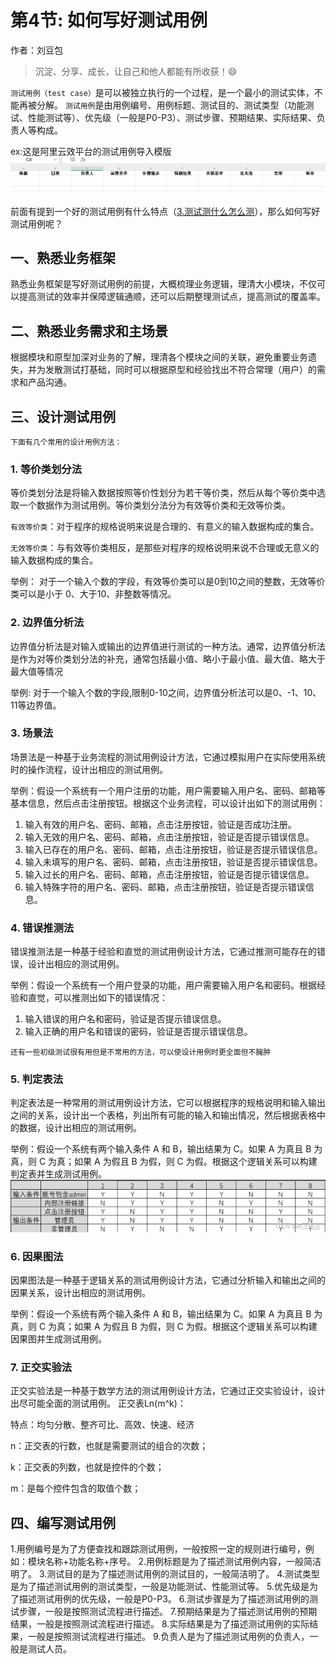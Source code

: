 # 第4节: 如何写好测试用例

作者：刘豆包


>沉淀、分享、成长，让自己和他人都能有所收获！😄

`测试用例（test case）`是可以被独立执行的一个过程，是一个最小的测试实体，不能再被分解。
`测试用例`是由用例编号、用例标题、测试目的、测试类型（功能测试、性能测试等）、优先级（一般是P0-P3）、测试步骤、预期结果、实际结果、负责人等构成。  

ex:这是阿里云效平台的测试用例导入模版
![alt text](../../assets/img/12测试用例内容.png)

前面有提到一个好的测试用例有什么特点（[3.测试测什么怎么测](3.测试测什么怎么测.md)），那么如何写好测试用例呢？
## 一、熟悉业务框架

熟悉业务框架是写好测试用例的前提，大概梳理业务逻辑，理清大小模块，不仅可以提高测试的效率并保障逻辑通顺，还可以后期整理测试点，提高测试的覆盖率。

## 二、熟悉业务需求和主场景
根据模块和原型加深对业务的了解，理清各个模块之间的关联，避免重要业务遗失，并为发散测试打基础，同时可以根据原型和经验找出不符合常理（用户）的需求和产品沟通。

## 三、设计测试用例

``下面有几个常用的设计用例方法：``

### 1. 等价类划分法

等价类划分法是将输入数据按照等价性划分为若干等价类，然后从每个等价类中选取一个数据作为测试用例。等价类划分法分为有效等价类和无效等价类。

`有效等价类`：对于程序的规格说明来说是合理的、有意义的输入数据构成的集合。  

`无效等价类`：与有效等价类相反，是那些对程序的规格说明来说不合理或无意义的输入数据构成的集合。

举例：
对于一个输入个数的字段，有效等价类可以是0到10之间的整数，无效等价类可以是小于 0、大于10、非整数等情况。

### 2. 边界值分析法

边界值分析法是对输入或输出的边界值进行测试的一种方法。通常，边界值分析法是作为对等价类划分法的补充，通常包括最小值、略小于最小值、最大值、略大于最大值等情况

举例:
对于一个输入个数的字段,限制0-10之间，边界值分析法可以是0、-1、10、11等边界值。

### 3. 场景法

场景法是一种基于业务流程的测试用例设计方法，它通过模拟用户在实际使用系统时的操作流程，设计出相应的测试用例。

举例：假设一个系统有一个用户注册的功能，用户需要输入用户名、密码、邮箱等基本信息，然后点击注册按钮。根据这个业务流程，可以设计出如下的测试用例：
1. 输入有效的用户名、密码、邮箱，点击注册按钮，验证是否成功注册。
2. 输入无效的用户名、密码、邮箱，点击注册按钮，验证是否提示错误信息。
3. 输入已存在的用户名、密码、邮箱，点击注册按钮，验证是否提示错误信息。
4. 输入未填写的用户名、密码、邮箱，点击注册按钮，验证是否提示错误信息。
5. 输入过长的用户名、密码、邮箱，点击注册按钮，验证是否提示错误信息。
6. 输入特殊字符的用户名、密码、邮箱，点击注册按钮，验证是否提示错误信息。
### 4. 错误推测法

错误推测法是一种基于经验和直觉的测试用例设计方法，它通过推测可能存在的错误，设计出相应的测试用例。

举例：假设一个系统有一个用户登录的功能，用户需要输入用户名和密码。根据经验和直觉，可以推测出如下的错误情况：
1. 输入错误的用户名和密码，验证是否提示错误信息。
2. 输入正确的用户名和错误的密码，验证是否提示错误信息。

`还有一些初级测试很有用但是不常用的方法，可以使设计用例时更全面但不臃肿`

### 5. 判定表法
判定表法是一种常用的测试用例设计方法，它可以根据程序的规格说明和输入输出之间的关系，设计出一个表格，列出所有可能的输入和输出情况，然后根据表格中的数据，设计出相应的测试用例。

举例：假设一个系统有两个输入条件 A 和 B，输出结果为 C。如果 A 为真且 B 为真，则 C 为真；如果 A 为假且 B 为假，则 C 为假。根据这个逻辑关系可以构建判定表并生成测试用例。
![!\[alt text\](image.png)](../../assets/img/13判定表.png)

### 6. 因果图法
因果图法是一种基于逻辑关系的测试用例设计方法，它通过分析输入和输出之间的因果关系，设计出相应的测试用例。

举例：假设一个系统有两个输入条件 A 和 B，输出结果为 C。如果 A 为真且 B 为真，则 C 为真；如果 A 为假且 B 为假，则 C 为假。根据这个逻辑关系可以构建因果图并生成测试用例。

### 7. 正交实验法

正交实验法是一种基于数学方法的测试用例设计方法，它通过正交实验设计，设计出尽可能全面的测试用例。
正交表Ln(m^k)：

特点：均匀分散、整齐可比、高效、快速、经济

n：正交表的行数，也就是需要测试的组合的次数；

k：正交表的列数，也就是控件的个数；

m：是每个控件包含的取值个数；

## 四、编写测试用例
1.用例编号是为了方便查找和跟踪测试用例，一般按照一定的规则进行编号，例如：模块名称+功能名称+序号。
2.用例标题是为了描述测试用例内容，一般简洁明了。
3.测试目的是为了描述测试用例的测试目的，一般简洁明了。
4.测试类型是为了描述测试用例的测试类型，一般是功能测试、性能测试等。
5.优先级是为了描述测试用例的优先级，一般是P0-P3。
6.测试步骤是为了描述测试用例的测试步骤，一般是按照测试流程进行描述。
7.预期结果是为了描述测试用例的预期结果，一般是按照测试流程进行描述。
8.实际结果是为了描述测试用例的实际结果，一般是按照测试流程进行描述。
9.负责人是为了描述测试用例的负责人，一般是测试人员。
